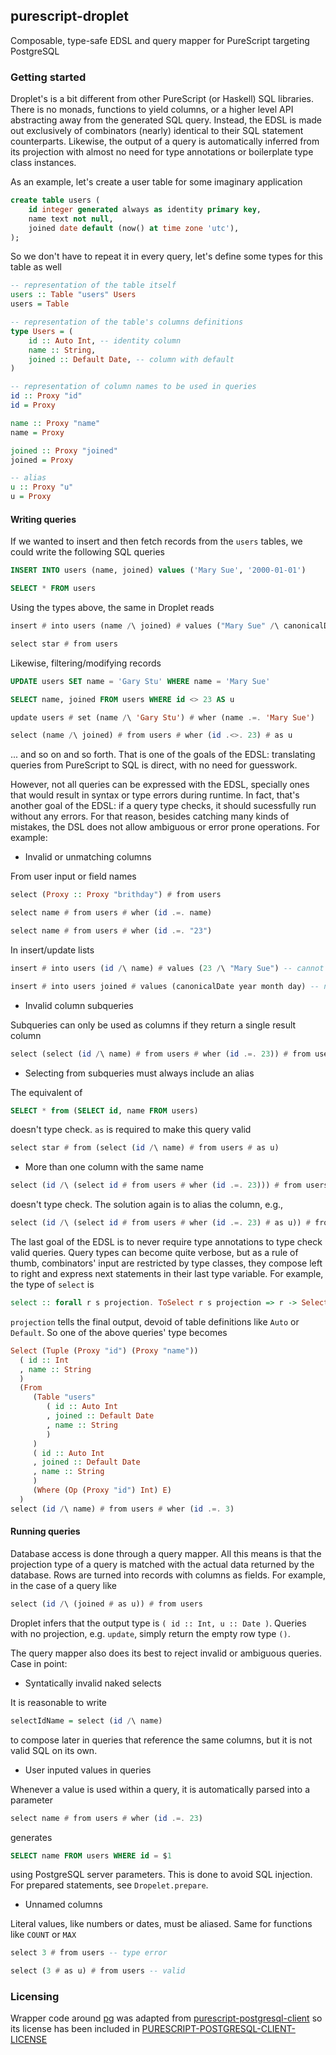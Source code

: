 ## purescript-droplet

Composable, type-safe EDSL and query mapper for PureScript targeting PostgreSQL

### Getting started

Droplet's is a bit different from other PureScript (or Haskell) SQL libraries. There is no monads, functions to yield columns, or a higher level API abstracting away from the generated SQL query. Instead, the EDSL is made out exclusively of combinators (nearly) identical to their SQL statement counterparts. Likewise, the output of a query is automatically inferred from its projection with almost no need for type annotations or boilerplate type class instances.

As an example, let's create a user table for some imaginary application

```sql
create table users (
    id integer generated always as identity primary key,
    name text not null,
    joined date default (now() at time zone 'utc'),
);
```

So we don't have to repeat it in every query, let's define some types for this table as well

```purescript
-- representation of the table itself
users :: Table "users" Users
users = Table

-- representation of the table's columns definitions
type Users = (
    id :: Auto Int, -- identity column
    name :: String,
    joined :: Default Date, -- column with default
)

-- representation of column names to be used in queries
id :: Proxy "id"
id = Proxy

name :: Proxy "name"
name = Proxy

joined :: Proxy "joined"
joined = Proxy

-- alias
u :: Proxy "u"
u = Proxy
```

#### Writing queries

If we wanted to insert and then fetch records from the `users` tables, we could write the following SQL queries

```sql
INSERT INTO users (name, joined) values ('Mary Sue', '2000-01-01')

SELECT * FROM users
```

Using the types above, the same in Droplet reads

```purescript
insert # into users (name /\ joined) # values ("Mary Sue" /\ canonicalDate year month day)

select star # from users
```

Likewise, filtering/modifying records

```sql
UPDATE users SET name = 'Gary Stu' WHERE name = 'Mary Sue'

SELECT name, joined FROM users WHERE id <> 23 AS u
```

```purescript
update users # set (name /\ 'Gary Stu') # wher (name .=. 'Mary Sue')

select (name /\ joined) # from users # wher (id .<>. 23) # as u
```

... and so on and so forth. That is one of the goals of the EDSL: translating queries from PureScript to SQL is direct, with no need for guesswork.

However, not all queries can be expressed with the EDSL, specially ones that would result in syntax or type errors during runtime. In fact, that's another goal of the EDSL: if a query type checks, it should sucessfully run without any errors. For that reason, besides catching many kinds of mistakes, the DSL does not allow ambiguous or error prone operations. For example:

* Invalid or unmatching columns

From user input or field names

```purescript
select (Proxy :: Proxy "brithday") # from users

select name # from users # wher (id .=. name)

select name # from users # wher (id .=. "23")
```

In insert/update lists

```purescript
insert # into users (id /\ name) # values (23 /\ "Mary Sue") -- cannot insert identity column

insert # into users joined # values (canonicalDate year month day) -- name is a required field
```

* Invalid column subqueries

Subqueries can only be used as columns if they return a single result column

```purescript
select (select (id /\ name) # from users # wher (id .=. 23)) # from users -- type error
```

* Selecting from subqueries must always include an alias

The equivalent of

```sql
SELECT * from (SELECT id, name FROM users)
```

doesn't type check. `as` is required to make this query valid

```purescript
select star # from (select (id /\ name) # from users # as u)
```

* More than one column with the same name

```purescript
select (id /\ (select id # from users # wher (id .=. 23))) # from users
```

doesn't type check. The solution again is to alias the column, e.g.,

```purescript
select (id /\ (select id # from users # wher (id .=. 23) # as u)) # from users
```

The last goal of the EDSL is to never require type annotations to type check valid queries. Query types can become quite verbose, but as a rule of thumb, combinators' input are restricted by type classes, they compose left to right and express next statements in their last type variable. For example, the type of `select` is

```purescript
select :: forall r s projection. ToSelect r s projection => r -> Select s projection E
```

`projection` tells the final output, devoid of table definitions like `Auto` or `Default`. So one of the above queries' type becomes

```purescript
Select (Tuple (Proxy "id") (Proxy "name"))
  ( id :: Int
  , name :: String
  )
  (From
     (Table "users"
        ( id :: Auto Int
        , joined :: Default Date
        , name :: String
        )
     )
     ( id :: Auto Int
     , joined :: Default Date
     , name :: String
     )
     (Where (Op (Proxy "id") Int) E)
  )
select (id /\ name) # from users # wher (id .=. 3)
```

#### Running queries

Database access is done through a query mapper. All this means is that the projection type of a query is matched with the actual data returned by the database. Rows are turned into records with columns as fields. For example, in the case of a query like

```purescript
select (id /\ (joined # as u)) # from users
```

Droplet infers that the output type is `( id :: Int, u :: Date )`. Queries with no projection, e.g. `update`, simply return the empty row type `()`.

The query mapper also does its best to reject invalid or ambiguous queries. Case in point:

* Syntatically invalid naked selects

It is reasonable to write

```purescript
selectIdName = select (id /\ name)
```

to compose later in queries that reference the same columns, but it is not valid SQL on its own.

* User inputed values in queries

Whenever a value is used within a query, it is automatically parsed into a parameter

```purescript
select name # from users # wher (id .=. 23)
```

generates

```sql
SELECT name FROM users WHERE id = $1
```

using PostgreSQL server parameters. This is done to avoid SQL injection. For prepared statements, see `Dropelet.prepare`.

* Unnamed columns

Literal values, like numbers or dates, must be aliased. Same for functions like `COUNT` or `MAX`

```purescript
select 3 # from users -- type error

select (3 # as u) # from users -- valid
```


### Licensing

Wrapper code around [pg](https://github.com/brianc/node-postgres) was adapted from [purescript-postgresql-client](https://github.com/rightfold/purescript-postgresql-client) so its license has been included in [PURESCRIPT-POSTGRESQL-CLIENT-LICENSE](PURESCRIPT-POSTGRESQL-CLIENT-LICENSE)